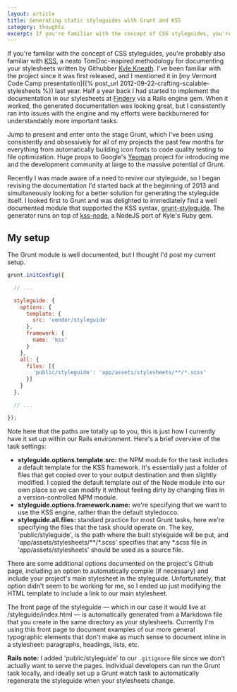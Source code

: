 ```yaml
---
layout: article
title: Generating static styleguides with Grunt and KSS
category: thoughts
excerpt: If you're familiar with the concept of CSS styleguides, you're probably also familiar with KSS, a neato TomDoc-inspired methodology for documenting your stylesheets written by Githubber Kyle Kneath.
---
```

If you're familiar with the concept of CSS styleguides, you're probably also familiar with [KSS](http://warpspire.com/kss/), a neato TomDoc-inspired methodology for documenting your stylesheets written by Githubber [Kyle Kneath](http://warpspire.com/). I've been familiar with the project since it was first released, and I mentioned it in [my Vermont Code Camp presentation]({% post_url 2012-09-22-crafting-scalable-stylesheets %}) last year. Half a year back I had started to implement the documentation in our stylesheets at [Findery](http://www.findery.com) via a Rails engine gem. When it worked, the generated documentation was looking great, but I consistently ran into issues with the engine and my efforts were backburnered for understandably more important tasks.

Jump to present and enter onto the stage Grunt, which I've been using consistently and obsessively for all of my projects the past few months for everything from automatically building icon fonts to code quality testing to file optimization. Huge props to Google's [Yeoman](http://yeoman.io) project for introducing me and the development community at large to the massive potential of Grunt.

Recently I was made aware of a need to revive our styleguide, so I began revising the documentation I'd started back at the beginning of 2013 and simultaneously looking for a better solution for generating the styleguide itself. I looked first to Grunt and was delighted to immediately find a well documented module that supported the KSS syntax, [grunt-styleguide](https://github.com/indieisaconcept/grunt-styleguide). The generator runs on top of [kss-node](https://github.com/hughsk/kss-node), a NodeJS port of Kyle's Ruby gem.

My setup
--------

The Grunt module is well documented, but I thought I'd post my current setup.

``` javascript
grunt.initConfig({

  // ...

  styleguide: {
    options: {
      template: {
        src: 'vendor/styleguide'
      },
      framework: {
        name: 'kss'
      }
    },
    all: {
      files: [{
        'public/styleguide': 'app/assets/stylesheets/**/*.scss'
      }]
    }
  },

  // ...

});
```

Note here that the paths are totally up to you, this is just how I currently have it set up within our Rails environment. Here's a brief overview of the task settings:

* **styleguide.options.template.src:** the NPM module for the task includes a default template for the KSS framework. It's essentially just a folder of files that get copied over to your output destination and then slightly modified. I copied the default template out of the Node module into our own place so we can modify it without feeling dirty by changing files in a version-controlled NPM module.
* **styleguide.options.framework.name:** we're specifying that we want to use the KSS engine, rather than the default styledocco.
* **styleguide.all.files:** standard practice for most Grunt tasks, here we're specifying the files that the task should operate on. The key, 'public/styleguide', is the path where the built styleguide will be put, and 'app/assets/stylesheets/\*\*/\*.scss' specifies that any *.scss file in 'app/assets/stylesheets' should be used as a source file.

There are some additional options documented on the project's Github page, including an option to automatically compile (if necessary) and include your project's main stylesheet in the styleguide. Unfortunately, that option didn't seem to be working for me, so I ended up just modifying the HTML template to include a link to our main stylesheet.

The front page of the styleguide — which in our case it would live at /styleguide/index.html — is automatically generated from a Markdown file that you create in the same directory as your stylesheets. Currently I'm using this front page to document examples of our more general typographic elements that don't make as much sense to document inline in a stylesheet: paragraphs, headings, lists, etc.

**Rails note:** I added 'public/styleguide' to our ```.gitignore``` file since we don't actually want to serve the pages. Individual developers can run the Grunt task locally, and ideally set up a Grunt watch task to automatically regenerate the styleguide when your stylesheets change.